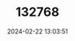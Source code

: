 ---
title: "132768"
category: "Epinephelus trophis"
draft: false
date: 2024-02-22 13:03:51
languages:
  Spanish; Castilian: ["Mero Rollizo"]
  French: ["Merou Rondelet"]
  English: ["Plumb Grouper"]
---